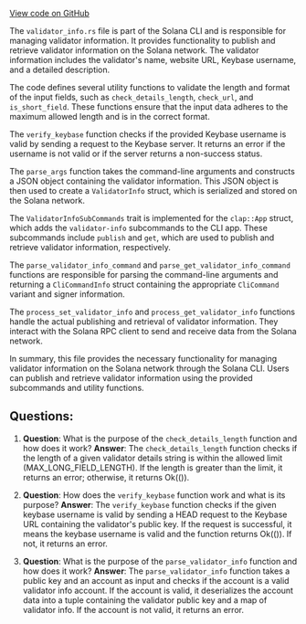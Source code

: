 [View code on GitHub](https://github.com/solana-labs/solana/blob/master/cli/src/validator_info.rs)

The `validator_info.rs` file is part of the Solana CLI and is responsible for managing validator information. It provides functionality to publish and retrieve validator information on the Solana network. The validator information includes the validator's name, website URL, Keybase username, and a detailed description.

The code defines several utility functions to validate the length and format of the input fields, such as `check_details_length`, `check_url`, and `is_short_field`. These functions ensure that the input data adheres to the maximum allowed length and is in the correct format.

The `verify_keybase` function checks if the provided Keybase username is valid by sending a request to the Keybase server. It returns an error if the username is not valid or if the server returns a non-success status.

The `parse_args` function takes the command-line arguments and constructs a JSON object containing the validator information. This JSON object is then used to create a `ValidatorInfo` struct, which is serialized and stored on the Solana network.

The `ValidatorInfoSubCommands` trait is implemented for the `clap::App` struct, which adds the `validator-info` subcommands to the CLI app. These subcommands include `publish` and `get`, which are used to publish and retrieve validator information, respectively.

The `parse_validator_info_command` and `parse_get_validator_info_command` functions are responsible for parsing the command-line arguments and returning a `CliCommandInfo` struct containing the appropriate `CliCommand` variant and signer information.

The `process_set_validator_info` and `process_get_validator_info` functions handle the actual publishing and retrieval of validator information. They interact with the Solana RPC client to send and receive data from the Solana network.

In summary, this file provides the necessary functionality for managing validator information on the Solana network through the Solana CLI. Users can publish and retrieve validator information using the provided subcommands and utility functions.
## Questions: 
 1. **Question**: What is the purpose of the `check_details_length` function and how does it work?
   **Answer**: The `check_details_length` function checks if the length of a given validator details string is within the allowed limit (MAX_LONG_FIELD_LENGTH). If the length is greater than the limit, it returns an error; otherwise, it returns Ok(()).

2. **Question**: How does the `verify_keybase` function work and what is its purpose?
   **Answer**: The `verify_keybase` function checks if the given keybase username is valid by sending a HEAD request to the Keybase URL containing the validator's public key. If the request is successful, it means the keybase username is valid and the function returns Ok(()). If not, it returns an error.

3. **Question**: What is the purpose of the `parse_validator_info` function and how does it work?
   **Answer**: The `parse_validator_info` function takes a public key and an account as input and checks if the account is a valid validator info account. If the account is valid, it deserializes the account data into a tuple containing the validator public key and a map of validator info. If the account is not valid, it returns an error.